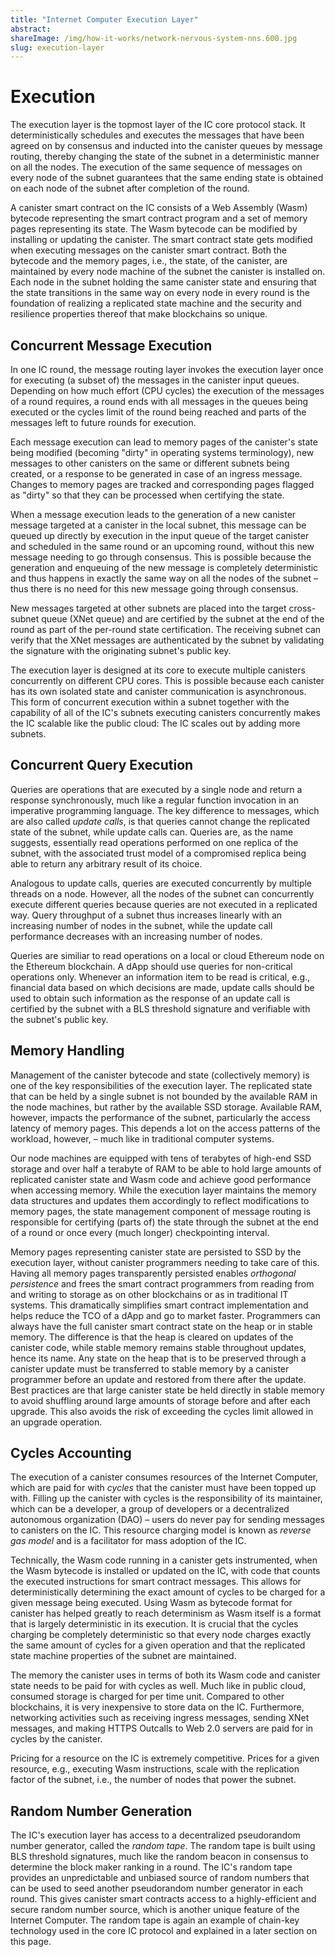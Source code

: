 ```yaml
---
title: "Internet Computer Execution Layer"
abstract: 
shareImage: /img/how-it-works/network-nervous-system-nns.600.jpg
slug: execution-layer
---
```


# Execution

The execution layer is the topmost layer of the IC core protocol stack.
It deterministically schedules and executes the messages that have been agreed on by consensus and inducted into the canister queues by message routing, thereby changing the state of the subnet in a deterministic manner on all the nodes.
The execution of the same sequence of messages on every node of the subnet guarantees that the same ending state is obtained on each node of the subnet after completion of the round. 

A canister smart contract on the IC consists of a Web Assembly (Wasm) bytecode representing the smart contract program and a set of memory pages representing its state.
The Wasm bytecode can be modified by installing or updating the canister.
The smart contract state gets modified when executing messages on the canister smart contract.
Both the bytecode and the memory pages, i.e., the state, of the canister, are maintained by every node machine of the subnet the canister is installed on.
Each node in the subnet holding the same canister state and ensuring that the state transitions in the same way on every node in every round is the foundation of realizing a replicated state machine and the security and resilience properties thereof that make blockchains so unique.

## Concurrent Message Execution

In one IC round, the message routing layer invokes the execution layer once for executing (a subset of) the messages in the canister input queues.
Depending on how much effort (CPU cycles) the execution of the messages of a round requires, a round ends with all messages in the queues being executed or the cycles limit of the round being reached and parts of the messages left to future rounds for execution.

Each message execution can lead to memory pages of the canister's state being modified (becoming "dirty" in operating systems terminology), new messages to other canisters on the same or different subnets being created, or a response to be generated in case of an ingress message.
Changes to memory pages are tracked and corresponding pages flagged as "dirty" so that they can be processed when certifying the state.

When a message execution leads to the generation of a new canister message targeted at a canister in the local subnet, this message can be queued up directly by execution in the input queue of the target canister and scheduled in the same round or an upcoming round, without this new message needing to go through consensus.
This is possible because the generation and enqueuing of the new message is completely deterministic and thus happens in exactly the same way on all the nodes of the subnet – thus there is no need for this new message going through consensus.

New messages targeted at other subnets are placed into the target cross-subnet queue (XNet queue) and are certified by the subnet at the end of the round as part of the per-round state certification.
The receiving subnet can verify that the XNet messages are authenticated by the subnet by validating the signature with the originating subnet's public key.

The execution layer is designed at its core to execute multiple canisters concurrently on different CPU cores.
This is possible because each canister has its own isolated state and canister communication is asynchronous.
This form of concurrent execution within a subnet together with the capability of all of the IC's subnets executing canisters concurrently makes the IC scalable like the public cloud: The IC scales out by adding more subnets.

## Concurrent Query Execution

Queries are operations that are executed by a single node and return a response synchronously, much like a regular function invocation in an imperative programming language.
The key difference to messages, which are also called *update calls*, is that queries cannot change the replicated state of the subnet, while update calls can.
Queries are, as the name suggests, essentially read operations performed on one replica of the subnet, with the associated trust model of a compromised replica being able to return any arbitrary result of its choice.

Analogous to update calls, queries are executed concurrently by multiple threads on a node.
However, all the nodes of the subnet can concurrently execute different queries because queries are not executed in a replicated way.
Query throughput of a subnet thus increases linearly with an increasing number of nodes in the subnet, while the update call performance decreases with an increasing number of nodes.

Queries are similiar to read operations on a local or cloud Ethereum node on the Ethereum blockchain.
A dApp should use queries for non-critical operations only.
Whenever an information item to be read is critical, e.g., financial data based on which decisions are made, update calls should be used to obtain such information as the response of an update call is certified by the subnet with a BLS threshold signature and verifiable with the subnet's public key.

## Memory Handling

Management of the canister bytecode and state (collectively memory) is one of the key responsibilities of the execution layer.
The replicated state that can be held by a single subnet is not bounded by the available RAM in the node machines, but rather by the available SSD storage.
Available RAM, however, impacts the performance of the subnet, particularly the access latency of memory pages.
This depends a lot on the access patterns of the workload, however, – much like in traditional computer systems.

Our node machines are equipped with tens of terabytes of high-end SSD storage and over half a terabyte of RAM to be able to hold large amounts of replicated canister state and Wasm code and achieve good performance when accessing memory.
While the execution layer maintains the memory data structures and updates them accordingly to reflect modifications to memory pages, the state management component of message routing is responsible for certifying (parts of) the state through the subnet at the end of a round or once every (much longer) checkpointing interval.

Memory pages representing canister state are persisted to SSD by the execution layer, without canister programmers needing to take care of this.
Having all memory pages transparently persisted enables *orthogonal persistence* and frees the smart contract programmers from reading from and writing to storage as on other blockchains or as in traditional IT systems.
This dramatically simplifies smart contract implementation and helps reduce the TCO of a dApp and go to market faster.
Programmers can always have the full canister smart contract state on the heap or in stable memory.
The difference is that the heap is cleared on updates of the canister code, while stable memory remains stable throughout updates, hence its name.
Any state on the heap that is to be preserved through a canister update must be transferred to stable memory by a canister programmer before an update and restored from there after the update.
Best practices are that large canister state be held directly in stable memory to avoid shuffling around large amounts of storage before and after each upgrade.
This also avoids the risk of exceeding the cycles limit allowed in an upgrade operation.

## Cycles Accounting

The execution of a canister consumes resources of the Internet Computer, which are paid for with *cycles* that the canister must have been topped up with.
Filling up the canister with cycles is the responsibility of its maintainer, which can be a developer, a group of developers or a decentralized autonomous organization (DAO) – users do never pay for sending messages to canisters on the IC.
This resource charging model is known as *reverse gas model* and is a facilitator for mass adoption of the IC.

Technically, the Wasm code running in a canister gets instrumented, when the Wasm bytecode is installed or updated on the IC, with code that counts the executed instructions for smart contract messages.
This allows for deterministically determining the exact amount of cycles to be charged for a given message being executed.
Using Wasm as bytecode format for canister has helped greatly to reach determinism as Wasm itself is a format that is largely deterministic in its execution.
It is crucial that the cycles charging be completely deterministic so that every node charges exactly the same amount of cycles for a given operation and that the replicated state machine properties of the subnet are maintained.

The memory the canister uses in terms of both its Wasm code and canister state needs to be paid for with cycles as well.
Much like in public cloud, consumed storage is charged for per time unit.
Compared to other blockchains, it is very inexpensive to store data on the IC.
Furthermore, networking activities such as receiving ingress messages, sending XNet messages, and making HTTPS Outcalls to Web 2.0 servers are paid for in cycles by the canister.

Pricing for a resource on the IC is extremely competitive.
Prices for a given resource, e.g., executing Wasm instructions, scale with the replication factor of the subnet, i.e., the number of nodes that power the subnet.

## Random Number Generation

The IC's execution layer has access to a decentralized pseudorandom number generator, called the *random tape*.
The random tape is built using BLS threshold signatures, much like the random beacon in consensus to determine the block maker ranking in a round.
The IC's random tape provides an unpredictable and unbiased source of random numbers that can be used to seed another pseudorandom number generator in each round.
This gives canister smart contracts access to a highly-efficient and secure random number source, which is another unique feature of the Internet Computer.
The random tape is again an example of chain-key technology used in the core IC protocol and explained in a later section on this page.
